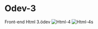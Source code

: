 # Odev-3
Front-end Html 3.ödev 
![Html-4](https://github.com/Hzenes3/Odev-3/assets/136004927/38068351-47a2-41f1-8f0e-0c5c5b7f0ab2)
![Html-4s](https://github.com/Hzenes3/Odev-3/assets/136004927/3ec4a772-3da9-4c47-acc5-d4077615e000)
